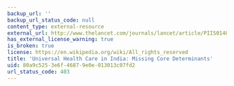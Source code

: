 ```yaml
---
backup_url: ''
backup_url_status_code: null
content_type: external-resource
external_url: http://www.thelancet.com/journals/lancet/article/PIIS0140-6736(10)62045-4/
has_external_license_warning: true
is_broken: true
license: https://en.wikipedia.org/wiki/All_rights_reserved
title: 'Universal Health Care in India: Missing Core Determinants'
uid: 80a9c525-3e6f-4687-9e0e-013013c07fd2
url_status_code: 403
---
```

